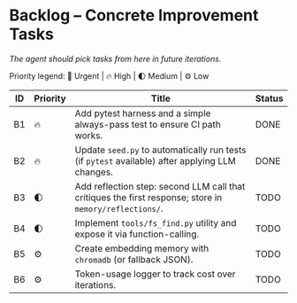 # Backlog – Concrete Improvement Tasks

_The agent should pick tasks from here in future iterations._

Priority legend: 🚀 Urgent | 🔥 High | 🌓 Medium | ⚙ Low

| ID | Priority | Title | Status |
|----|----------|-------|--------|
| B1 | 🔥 | Add pytest harness and a simple always-pass test to ensure CI path works. | DONE |
| B2 | 🔥 | Update `seed.py` to automatically run tests (if `pytest` available) after applying LLM changes. | DONE |
| B3 | 🌓 | Add reflection step: second LLM call that critiques the first response; store in `memory/reflections/`. | TODO |
| B4 | 🌓 | Implement `tools/fs_find.py` utility and expose it via function-calling. | TODO |
| B5 | ⚙ | Create embedding memory with `chromadb` (or fallback JSON). | TODO |
| B6 | ⚙ | Token-usage logger to track cost over iterations. | TODO |